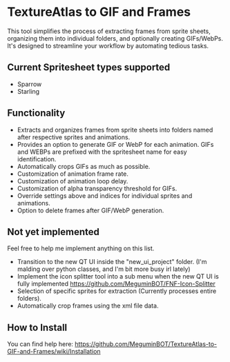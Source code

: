 # TextureAtlas to GIF and Frames

This tool simplifies the process of extracting frames from sprite sheets, organizing them into individual folders, and optionally creating GIFs/WebPs. It's designed to streamline your workflow by automating tedious tasks.

## Current Spritesheet types supported
* Sparrow
* Starling

## Functionality
* Extracts and organizes frames from sprite sheets into folders named after respective sprites and animations.
* Provides an option to generate GIF or WebP for each animation. GIFs and WEBPs are prefixed with the spritesheet name for easy identification.
* Automatically crops GIFs as much as possible.
* Customization of animation frame rate.
* Customization of animation loop delay.
* Customization of alpha transparency threshold for GIFs.
* Override settings above and indices for individual sprites and animations.
* Option to delete frames after GIF/WebP generation.

## Not yet implemented
Feel free to help me implement anything on this list.
* Transition to the new QT UI inside the "new_ui_project" folder. (I'm malding over python classes, and I'm bit more busy irl lately)
* Implement the icon splitter tool into a sub menu when the new QT UI is fully implemented https://github.com/MeguminBOT/FNF-Icon-Splitter
* Selection of specific sprites for extraction (Currently processes entire folders).
* Automatically crop frames using the xml file data.

## How to Install
You can find help here: https://github.com/MeguminBOT/TextureAtlas-to-GIF-and-Frames/wiki/Installation
